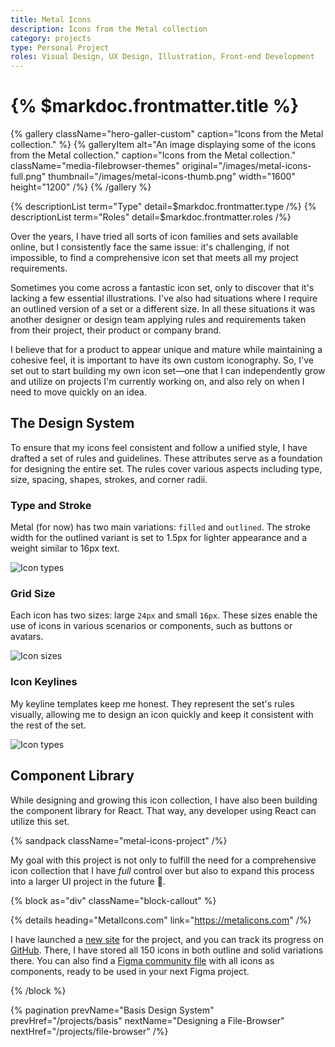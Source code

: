 ```yaml
---
title: Metal Icons
description: Icons from the Metal collection
category: projects
type: Personal Project
roles: Visual Design, UX Design, Illustration, Front-end Development
---
```


# {% $markdoc.frontmatter.title %}

{% gallery
  className="hero-galler-custom"
  caption="Icons from the Metal collection." %}
{% galleryItem
  alt="An image displaying some of the icons from the Metal collection."
  caption="Icons from the Metal collection."
  className="media-filebrowser-themes"
  original="/images/metal-icons-full.png"
  thumbnail="/images/metal-icons-thumb.png"
  width="1600"
  height="1200"
/%}
{% /gallery %}

{% descriptionList term="Type" detail=$markdoc.frontmatter.type /%}
{% descriptionList term="Roles" detail=$markdoc.frontmatter.roles /%}

Over the years, I have tried all sorts of icon families and sets available online, but I consistently face the same issue: it's challenging, if not impossible, to find a comprehensive icon set that meets all my project requirements.

Sometimes you come across a fantastic icon set, only to discover that it's lacking a few essential illustrations. I've also had situations where I require an outlined version of a set or a different size. In all these situations it was another designer or design team applying rules and requirements taken from their project, their product or company brand.

I believe that for a product to appear unique and mature while maintaining a cohesive feel, it is important to have its own custom iconography. So, I've set out to start building my own icon set—one that I can independently grow and utilize on projects I'm currently working on, and also rely on when I need to move quickly on an idea.

## The Design System

To ensure that my icons feel consistent and follow a unified style, I have drafted a set of rules and guidelines. These attributes serve as a foundation for designing the entire set. The rules cover various aspects including type, size, spacing, shapes, strokes, and corner radii.

### Type and Stroke

Metal (for now) has two main variations: `filled` and `outlined`. The stroke width for the outlined variant is set to 1.5px for lighter appearance and a weight similar to 16px text.

![Icon types](/images/metal-icons-types.png)

### Grid Size

Each icon has two sizes: large `24px` and small `16px`. These sizes enable the use of icons in various scenarios or components, such as buttons or avatars.

![Icon sizes](/images/metal-icons-sizes.png)

### Icon Keylines

My keyline templates keep me honest. They represent the set's rules visually, allowing me to design an icon quickly and keep it consistent with the rest of the set.

![Icon types](/images/metal-icons-keylines.png)

## Component Library

While designing and growing this icon collection, I have also been building the component library for React. That way, any developer using React can utilize this set.

{% sandpack
  className="metal-icons-project"
/%}

My goal with this project is not only to fulfill the need for a comprehensive icon collection that I have *full* control over but also to expand this process into a larger UI project in the future 🤘.

{% block as="div" className="block-callout" %}

{% details
  heading="MetalIcons.com"
  link="https://metalicons.com"
/%}

I have launched a [new site](https://metalicons.com) for the project, and you can track its progress on [GitHub](https://github.com/jasonmelgoza/metal-icons). There, I have stored all 150 icons in both outline and solid variations there. You can also find a [Figma community file](https://www.figma.com/community/file/1275692756020345515/metal-icons) with all icons as components, ready to be used in your next Figma project.

{% /block %}

{% pagination 
  prevName="Basis Design System"
  prevHref="/projects/basis" 
  nextName="Designing a File-Browser"
  nextHref="/projects/file-browser" 
/%}
